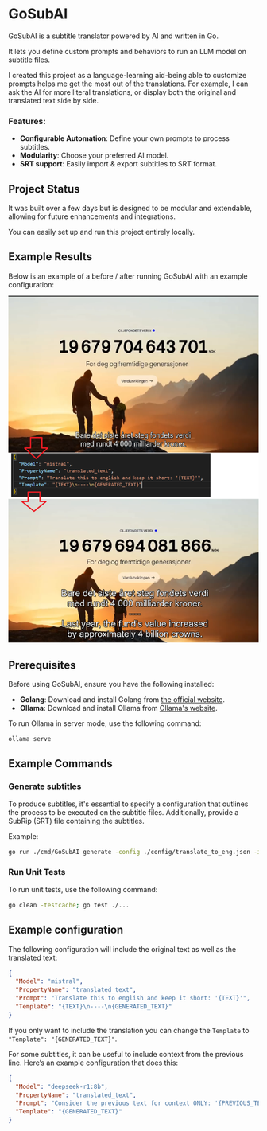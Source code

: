 
# GoSubAI
GoSubAI is a subtitle translator powered by AI and written in Go.

It lets you define custom prompts and behaviors to run an LLM model on subtitle files.

I created this project as a language-learning aid-being able to customize prompts helps me get the most out of the translations. For example, I can ask the AI for more literal translations, or display both the original and translated text side by side.

### Features:
- **Configurable Automation**: Define your own prompts to process subtitles.
- **Modularity**: Choose your preferred AI model.
- **SRT support**: Easily import & export subtitles to SRT format.

## Project Status

It was built over a few days but is designed to be modular and extendable, allowing for future enhancements and integrations.

You can easily set up and run this project entirely locally.

## Example Results

Below is an example of a before / after running GoSubAI with an example configuration:

![Example Result](images/demo_1.png)

## Prerequisites

Before using GoSubAI, ensure you have the following installed:

- **Golang**: Download and install Golang from [the official website](https://golang.org/dl/).
- **Ollama**: Download and install Ollama from [Ollama's website](https://ollama.com/).

To run Ollama in server mode, use the following command:

```sh
ollama serve
```

## Example Commands

### Generate subtitles

To produce subtitles, it's essential to specify a configuration that outlines the process to be executed on the subtitle files.
Additionally, provide a SubRip (SRT) file containing the subtitles.

Example:

```sh
go run ./cmd/GoSubAI generate -config ./config/translate_to_eng.json -input ./data/HVOR_BLIR_DET_AV_PENGA.srt
```

### Run Unit Tests

To run unit tests, use the following command:

```sh
go clean -testcache; go test ./...
```

## Example configuration

The following configuration will include the original text as well as the translated text:

```json
{
  "Model": "mistral",
  "PropertyName": "translated_text",
  "Prompt": "Translate this to english and keep it short: '{TEXT}'",
  "Template": "{TEXT}\n----\n{GENERATED_TEXT}"
}
```

If you only want to include the translation you can change the `Template` to `"Template": "{GENERATED_TEXT}"`.

For some subtitles, it can be useful to include context from the previous line.
Here’s an example configuration that does this:

```json
{
  "Model": "deepseek-r1:8b",
  "PropertyName": "translated_text",
  "Prompt": "Consider the previous text for context ONLY: '{PREVIOUS_TEXT} {TEXT}'. Translate this to english and keep it short, and don't include the context in your response: '{TEXT}'",
  "Template": "{GENERATED_TEXT}"
}
```